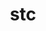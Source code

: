 ---
title: "stc"
layout: cache
categories: [package, develop]
meta: {"versions": ["0.9.0"], "compilers": ["gcc@=11.1.0", "oneapi@=2023.2.0"], "oss": ["ubuntu20.04"], "platforms": ["linux"], "targets": ["ppc64le", "x86_64", "x86_64_v3"], "stacks": ["e4s", "e4s-oneapi", "e4s-power", "root"], "num_specs": 14, "num_specs_by_stack": {"e4s-power": 4, "root": 14, "e4s-oneapi": 3, "e4s": 7}}
spec_details: [{"hash": "pk3oypwprqkkd4r2gjyjesritoibzyqy", "compiler": "gcc@=11.1.0", "versions": ["0.9.0"], "os": "ubuntu20.04", "platform": "linux", "target": "ppc64le", "variants": ["build_system=autotools"], "stacks": ["e4s-power", "root"], "size": "-", "tarball": "https://binaries.spack.io/develop/build_cache/linux-ubuntu20.04-ppc64le/gcc-11.1.0/stc-0.9.0/linux-ubuntu20.04-ppc64le-gcc-11.1.0-stc-0.9.0-pk3oypwprqkkd4r2gjyjesritoibzyqy.spack"}, {"hash": "3bwtyqh2pdmrvn3twzocc6jskg2mjdr4", "compiler": "gcc@=11.1.0", "versions": ["0.9.0"], "os": "ubuntu20.04", "platform": "linux", "target": "ppc64le", "variants": ["build_system=autotools"], "stacks": ["e4s-power", "root"], "size": "-", "tarball": "https://binaries.spack.io/develop/build_cache/linux-ubuntu20.04-ppc64le/gcc-11.1.0/stc-0.9.0/linux-ubuntu20.04-ppc64le-gcc-11.1.0-stc-0.9.0-3bwtyqh2pdmrvn3twzocc6jskg2mjdr4.spack"}, {"hash": "vdwzt5q5zzwvhqb3cq4d3kiiojabrior", "compiler": "gcc@=11.1.0", "versions": ["0.9.0"], "os": "ubuntu20.04", "platform": "linux", "target": "ppc64le", "variants": ["build_system=autotools"], "stacks": ["e4s-power", "root"], "size": "-", "tarball": "https://binaries.spack.io/develop/build_cache/linux-ubuntu20.04-ppc64le/gcc-11.1.0/stc-0.9.0/linux-ubuntu20.04-ppc64le-gcc-11.1.0-stc-0.9.0-vdwzt5q5zzwvhqb3cq4d3kiiojabrior.spack"}, {"hash": "3isfupgpehjlgqoftijf2afejwmdlutm", "compiler": "gcc@=11.1.0", "versions": ["0.9.0"], "os": "ubuntu20.04", "platform": "linux", "target": "ppc64le", "variants": ["build_system=autotools"], "stacks": ["e4s-power", "root"], "size": "-", "tarball": "https://binaries.spack.io/develop/build_cache/linux-ubuntu20.04-ppc64le/gcc-11.1.0/stc-0.9.0/linux-ubuntu20.04-ppc64le-gcc-11.1.0-stc-0.9.0-3isfupgpehjlgqoftijf2afejwmdlutm.spack"}, {"hash": "pzoamoh4wp7wxp7decmmx3yfcycaiuom", "compiler": "oneapi@=2023.2.0", "versions": ["0.9.0"], "os": "ubuntu20.04", "platform": "linux", "target": "x86_64", "variants": ["build_system=autotools"], "stacks": ["root", "e4s-oneapi"], "size": "-", "tarball": "https://binaries.spack.io/develop/build_cache/linux-ubuntu20.04-x86_64/oneapi-2023.2.0/stc-0.9.0/linux-ubuntu20.04-x86_64-oneapi-2023.2.0-stc-0.9.0-pzoamoh4wp7wxp7decmmx3yfcycaiuom.spack"}, {"hash": "v6r4tpfxf7zvejahxwxd3glejjnz6r4h", "compiler": "oneapi@=2023.2.0", "versions": ["0.9.0"], "os": "ubuntu20.04", "platform": "linux", "target": "x86_64", "variants": ["build_system=autotools"], "stacks": ["root", "e4s-oneapi"], "size": "-", "tarball": "https://binaries.spack.io/develop/build_cache/linux-ubuntu20.04-x86_64/oneapi-2023.2.0/stc-0.9.0/linux-ubuntu20.04-x86_64-oneapi-2023.2.0-stc-0.9.0-v6r4tpfxf7zvejahxwxd3glejjnz6r4h.spack"}, {"hash": "dapxt4tknbdsyili4vtrvyvwfxoqpr2x", "compiler": "oneapi@=2023.2.0", "versions": ["0.9.0"], "os": "ubuntu20.04", "platform": "linux", "target": "x86_64", "variants": ["build_system=autotools"], "stacks": ["root", "e4s-oneapi"], "size": "-", "tarball": "https://binaries.spack.io/develop/build_cache/linux-ubuntu20.04-x86_64/oneapi-2023.2.0/stc-0.9.0/linux-ubuntu20.04-x86_64-oneapi-2023.2.0-stc-0.9.0-dapxt4tknbdsyili4vtrvyvwfxoqpr2x.spack"}, {"hash": "42e7bmyozlv4uqausurwsyrxf4pxtdmq", "compiler": "gcc@=11.1.0", "versions": ["0.9.0"], "os": "ubuntu20.04", "platform": "linux", "target": "x86_64_v3", "variants": ["build_system=autotools"], "stacks": ["e4s", "root"], "size": "-", "tarball": "https://binaries.spack.io/develop/build_cache/linux-ubuntu20.04-x86_64_v3/gcc-11.1.0/stc-0.9.0/linux-ubuntu20.04-x86_64_v3-gcc-11.1.0-stc-0.9.0-42e7bmyozlv4uqausurwsyrxf4pxtdmq.spack"}, {"hash": "hs2qtsxzw5n2bseafjxjrammk4lxovpt", "compiler": "gcc@=11.1.0", "versions": ["0.9.0"], "os": "ubuntu20.04", "platform": "linux", "target": "x86_64_v3", "variants": ["build_system=autotools"], "stacks": ["e4s", "root"], "size": "-", "tarball": "https://binaries.spack.io/develop/build_cache/linux-ubuntu20.04-x86_64_v3/gcc-11.1.0/stc-0.9.0/linux-ubuntu20.04-x86_64_v3-gcc-11.1.0-stc-0.9.0-hs2qtsxzw5n2bseafjxjrammk4lxovpt.spack"}, {"hash": "bddzwz3htstct4qjw3gnfgea5wqgoxb4", "compiler": "gcc@=11.1.0", "versions": ["0.9.0"], "os": "ubuntu20.04", "platform": "linux", "target": "x86_64_v3", "variants": ["build_system=autotools"], "stacks": ["e4s", "root"], "size": "-", "tarball": "https://binaries.spack.io/develop/build_cache/linux-ubuntu20.04-x86_64_v3/gcc-11.1.0/stc-0.9.0/linux-ubuntu20.04-x86_64_v3-gcc-11.1.0-stc-0.9.0-bddzwz3htstct4qjw3gnfgea5wqgoxb4.spack"}, {"hash": "3vhlkwxer2gl7e64ri47l4letj6z3yox", "compiler": "gcc@=11.1.0", "versions": ["0.9.0"], "os": "ubuntu20.04", "platform": "linux", "target": "x86_64_v3", "variants": ["build_system=autotools"], "stacks": ["e4s", "root"], "size": "-", "tarball": "https://binaries.spack.io/develop/build_cache/linux-ubuntu20.04-x86_64_v3/gcc-11.1.0/stc-0.9.0/linux-ubuntu20.04-x86_64_v3-gcc-11.1.0-stc-0.9.0-3vhlkwxer2gl7e64ri47l4letj6z3yox.spack"}, {"hash": "d75e4wg5wu67sidujkwhh4fa2rycl66j", "compiler": "gcc@=11.1.0", "versions": ["0.9.0"], "os": "ubuntu20.04", "platform": "linux", "target": "x86_64_v3", "variants": ["build_system=autotools"], "stacks": ["e4s", "root"], "size": "-", "tarball": "https://binaries.spack.io/develop/build_cache/linux-ubuntu20.04-x86_64_v3/gcc-11.1.0/stc-0.9.0/linux-ubuntu20.04-x86_64_v3-gcc-11.1.0-stc-0.9.0-d75e4wg5wu67sidujkwhh4fa2rycl66j.spack"}, {"hash": "5eroubzncsyq2giisv3i4nvvap64pvxp", "compiler": "gcc@=11.1.0", "versions": ["0.9.0"], "os": "ubuntu20.04", "platform": "linux", "target": "x86_64_v3", "variants": ["build_system=autotools"], "stacks": ["e4s", "root"], "size": "-", "tarball": "https://binaries.spack.io/develop/build_cache/linux-ubuntu20.04-x86_64_v3/gcc-11.1.0/stc-0.9.0/linux-ubuntu20.04-x86_64_v3-gcc-11.1.0-stc-0.9.0-5eroubzncsyq2giisv3i4nvvap64pvxp.spack"}, {"hash": "gey5ia5k52436nnrm6dhacvl72fhgnnc", "compiler": "gcc@=11.1.0", "versions": ["0.9.0"], "os": "ubuntu20.04", "platform": "linux", "target": "x86_64_v3", "variants": ["build_system=autotools"], "stacks": ["e4s", "root"], "size": "-", "tarball": "https://binaries.spack.io/develop/build_cache/linux-ubuntu20.04-x86_64_v3/gcc-11.1.0/stc-0.9.0/linux-ubuntu20.04-x86_64_v3-gcc-11.1.0-stc-0.9.0-gey5ia5k52436nnrm6dhacvl72fhgnnc.spack"}]
---